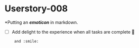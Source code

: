 # Userstory-008

*Putting an ***emoticon*** in markdown.

 - [ ] Add delight to the experience when all tasks are complete :tada:

        and :smile: 
